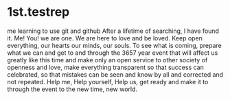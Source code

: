 # 1st.testrep
me learning to use git and github
After a lifetime of searching, I have found it. Me! You! we are one. We are here to love and be loved. Keep open everything, our hearts our minds, our souls. To see what is coming, prepare what we can and get to and through the 3657 year event that will affect us greatly like this time and make only an open service to other society of openness and love, make everything transparent so that success can celebrated, so that mistakes can be seen and know by all and corrected and not repeated. 
Help me, Help yourself, Help us, get ready and make it to through the event to the new time, new world.
